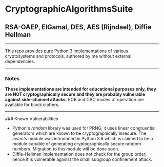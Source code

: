# CryptographicAlgorithmsSuite
<h2>RSA-OAEP, ElGamal, DES, AES (Rijndael), Diffie Hellman</h2>
<hr />
This repo provides pure Python 3 implementations of various cryptosystems and protocols, authored by me without external dependencies.
<hr />
<h3>Notes</h3>
<b>These implementations are intended for educational purposes only, they are NOT cryptographically secure and they are probably vulnerable against side-channel attacks.</b>
ECB and CBC modes of operation are available for block ciphers.
<hr />
### Known Vulnerabilities
<ul>
  <li>
Python's <i>random</i> library was used for PRNG, it uses linear congruential generators which are known to be cryptographically insecure. The <i>secrets</i> module was introduced in Python 3.6 which is claimed to be a module capable of generating cryptographically secure random numbers. Migration to this module will be done soon.
  </li>
  <li>
    Diffie-Hellman implementation does not check for the group order; hence it is vulnerable against the small subgroup confinement attack.
  </li>
</ul>
